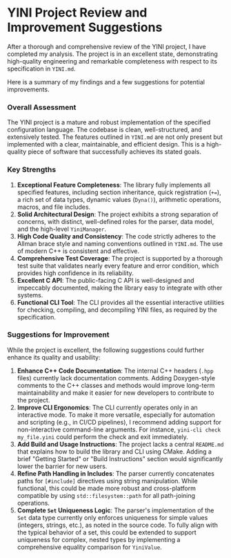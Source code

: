 # YINI Project Review and Improvement Suggestions

After a thorough and comprehensive review of the YINI project, I have completed my analysis. The project is in an excellent state, demonstrating high-quality engineering and remarkable completeness with respect to its specification in `YINI.md`.

Here is a summary of my findings and a few suggestions for potential improvements.

### Overall Assessment

The YINI project is a mature and robust implementation of the specified configuration language. The codebase is clean, well-structured, and extensively tested. The features outlined in `YINI.md` are not only present but implemented with a clear, maintainable, and efficient design. This is a high-quality piece of software that successfully achieves its stated goals.

### Key Strengths

1.  **Exceptional Feature Completeness**: The library fully implements all specified features, including section inheritance, quick registration (`+=`), a rich set of data types, dynamic values (`Dyna()`), arithmetic operations, macros, and file includes.
2.  **Solid Architectural Design**: The project exhibits a strong separation of concerns, with distinct, well-defined roles for the parser, data model, and the high-level `YiniManager`.
3.  **High Code Quality and Consistency**: The code strictly adheres to the Allman brace style and naming conventions outlined in `YINI.md`. The use of modern C++ is consistent and effective.
4.  **Comprehensive Test Coverage**: The project is supported by a thorough test suite that validates nearly every feature and error condition, which provides high confidence in its reliability.
5.  **Excellent C API**: The public-facing C API is well-designed and impeccably documented, making the library easy to integrate with other systems.
6.  **Functional CLI Tool**: The CLI provides all the essential interactive utilities for checking, compiling, and decompiling YINI files, as required by the specification.

### Suggestions for Improvement

While the project is excellent, the following suggestions could further enhance its quality and usability:

1.  **Enhance C++ Code Documentation**: The internal C++ headers (`.hpp` files) currently lack documentation comments. Adding Doxygen-style comments to the C++ classes and methods would improve long-term maintainability and make it easier for new developers to contribute to the project.
2.  **Improve CLI Ergonomics**: The CLI currently operates only in an interactive mode. To make it more versatile, especially for automation and scripting (e.g., in CI/CD pipelines), I recommend adding support for non-interactive command-line arguments. For instance, `yini-cli check my_file.yini` could perform the check and exit immediately.
3.  **Add Build and Usage Instructions**: The project lacks a central `README.md` that explains how to build the library and CLI using CMake. Adding a brief "Getting Started" or "Build Instructions" section would significantly lower the barrier for new users.
4.  **Refine Path Handling in Includes**: The parser currently concatenates paths for `[#include]` directives using string manipulation. While functional, this could be made more robust and cross-platform compatible by using `std::filesystem::path` for all path-joining operations.
5.  **Complete `Set` Uniqueness Logic**: The parser's implementation of the `Set` data type currently only enforces uniqueness for simple values (integers, strings, etc.), as noted in the source code. To fully align with the typical behavior of a set, this could be extended to support uniqueness for complex, nested types by implementing a comprehensive equality comparison for `YiniValue`.